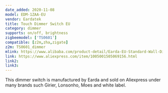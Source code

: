 ```yaml
---
date_added: 2020-11-08
model: EDM-1ZAA-EU
vendor: Eardatek
title: Touch Dimmer Switch EU
category: dimmer
supports: on/off, brightness
zigbeemodel: ['TS0601']
compatible: [z2m,zha,zigate]
z2m: TS0601_dimmer
mlink: https://www.alibaba.com/product-detail/Earda-EU-Standard-Wall-Dimmer-Electric_1600092367445.html
link: https://www.aliexpress.com/item/1005001505069156.html
link2: 
link3: 
---
```

This dimmer switch is manufactured by Earda and sold on Aliexpress under many brands such Girier, Lonsonho, Moes and white label. 
